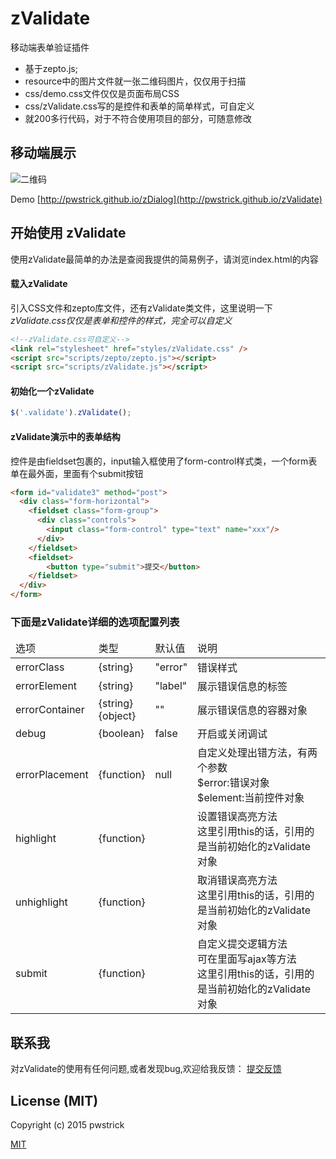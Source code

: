 # zValidate
移动端表单验证插件

- 基于zepto.js;
- resource中的图片文件就一张二维码图片，仅仅用于扫描
- css/demo.css文件仅仅是页面布局CSS
- css/zValidate.css写的是控件和表单的简单样式，可自定义
- 就200多行代码，对于不符合使用项目的部分，可随意修改

## 移动端展示
![二维码](http://pwstrick.github.io/zValidate/resource/qrcode.png) 

Demo [http://pwstrick.github.io/zDialog](http://pwstrick.github.io/zValidate)

## 开始使用 zValidate

使用zValidate最简单的办法是查阅我提供的简易例子，请浏览index.html的内容

#### 载入zValidate

引入CSS文件和zepto库文件，还有zValidate类文件，这里说明一下
*zValidate.css仅仅是表单和控件的样式，完全可以自定义*
``` html
<!--zValidate.css可自定义-->
<link rel="stylesheet" href="styles/zValidate.css" />
<script src="scripts/zepto/zepto.js"></script>
<script src="scripts/zValidate.js"></script>
```

#### 初始化一个zValidate
``` javascript
$('.validate').zValidate();
```

#### zValidate演示中的表单结构
控件是由fieldset包裹的，input输入框使用了form-control样式类，一个form表单在最外面，里面有个submit按钮
``` html
<form id="validate3" method="post">
  <div class="form-horizontal">
    <fieldset class="form-group">
      <div class="controls">
        <input class="form-control" type="text" name="xxx"/>
      </div>
    </fieldset>
    <fieldset>
        <button type="submit">提交</button>
    </fieldset>
  </div>
</form>
```

### 下面是zValidate详细的选项配置列表
<table>
<thead>
    <tr>
        <td>选项</td>
        <td>类型</td>
        <td>默认值</td>
        <td>说明</td>
    </tr>
</thead>
<tbody>
    <tr>
        <td>errorClass</td>
        <td>{string}</td>
        <td>"error"</td>
        <td>错误样式</td>
    </tr>
    <tr>
        <td>errorElement</td>
        <td>{string}</td>
        <td>"label"</td>
        <td>展示错误信息的标签</td>
    </tr>
    <tr>
        <td>errorContainer</td>
        <td>{string}<br/>
        {object}</td>
        <td>""</td>
        <td>展示错误信息的容器对象</td>
    </tr>
    <tr>
        <td>debug</td>
        <td>{boolean}</td>
        <td>false</td>
        <td>开启或关闭调试</td>
    </tr>
    <tr>
        <td>errorPlacement</td>
        <td>{function}</td>
        <td>null</td>
        <td>自定义处理出错方法，有两个参数<br/>
        $error:错误对象<br/>
        $element:当前控件对象
        </td>
    </tr>
    <tr>
        <td>highlight</td>
        <td>{function}</td>
        <td></td>
        <td>设置错误高亮方法<br>
        这里引用this的话，引用的是当前初始化的zValidate对象</td>
    </tr>
    <tr>
        <td>unhighlight</td>
        <td>{function}</td>
        <td></td>
        <td>取消错误高亮方法<br>
        这里引用this的话，引用的是当前初始化的zValidate对象</td>
    </tr>
    <tr>
        <td>submit</td>
        <td>{function}</td>
        <td></td>
        <td>自定义提交逻辑方法<br/>
        可在里面写ajax等方法<br/>
        这里引用this的话，引用的是当前初始化的zValidate对象</td>
    </tr>
</tbody>
</table>

## 联系我
对zValidate的使用有任何问题,或者发现bug,欢迎给我反馈：
[提交反馈](https://github.com/pwstrick/zValidate/issues/new)

## License (MIT)

Copyright (c) 2015 pwstrick

[MIT](https://github.com/pwstrick/zValidate/blob/master/LICENSE)
